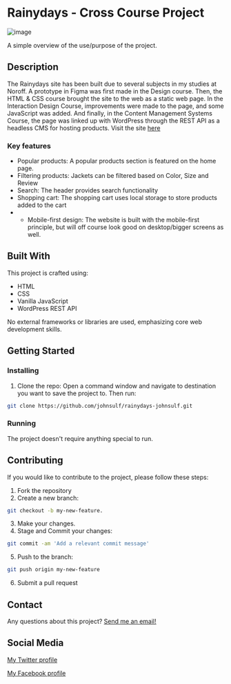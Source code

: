 # Rainydays - Cross Course Project

![image](https://erlendjohnsen.com/assets/images/rainydays.jpg)

A simple overview of the use/purpose of the project.

## Description

The Rainydays site has been built due to several subjects in my studies at Noroff. A prototype in Figma was first made in the Design course. Then, the HTML & CSS course brought the site to the web as a static web page. In the Interaction Design Course, improvements were made to the page, and some JavaScript was added. And finally, in the Content Management Systems Course, the page was linked up with WordPress through the REST API as a headless CMS for hosting products. Visit the site [here](https://raindydaysej.netlify.app/)

### Key features

- Popular products: A popular products section is featured on the home page.
- Filtering products: Jackets can be filtered based on Color, Size and Review
- Search: The header provides search functionality
- Shopping cart: The shopping cart uses local storage to store products added to the cart
- - Mobile-first design: The website is built with the mobile-first principle, but will off course look good on desktop/bigger screens as well.

## Built With

This project is crafted using:

- HTML
- CSS
- Vanilla JavaScript
- WordPress REST API

No external frameworks or libraries are used, emphasizing core web development skills.

## Getting Started

### Installing

1. Clone the repo:
Open a command window and navigate to destination you want to save the project to. Then run:
```bash
git clone https://github.com/johnsulf/rainydays-johnsulf.git
```

### Running

The project doesn't require anything special to run.

## Contributing

If you would like to contribute to the project, please follow these steps:

1. Fork the repository
2. Create a new branch:
```bash
git checkout -b my-new-feature.
```
3. Make your changes.
4. Stage and Commit your changes:
```bash
git commit -am 'Add a relevant commit message'
```
5. Push to the branch:
```bash
git push origin my-new-feature
```
6. Submit a pull request

## Contact

Any questions about this project? [Send me an email!](mailto:erlendjohns@gmail.com?subject=Rainydays%20repo%20inquiry&body=Hi%20Erlend,%0A%0A)

## Social Media

[My Twitter profile](https://twitter.com/johnsulf)

[My Facebook profile](https://www.facebook.com/johnsulf)
